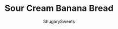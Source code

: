 ---
layout: ../../layouts/MarkdownPostLayout.astro
title: Sour Cream Banana Bread
author: ShugarySweets
pubDate: 2018-11-19
description: "Add a little texture and tang to your breakfast with this Sour Cream Banana Bread. The addition of sour cream in this recipe is pure genius for the most delicious, moist slice of banana bread!"
image_url: https://www.shugarysweets.com/wp-content/uploads/2020/01/untitledbread4.jpg
tags: ["Breads","American"]
calories: 287
protein: 4
carbohydrates: 40
fats: 13
fiber: 1
ingredients: ["1 cup unsalted butter, softened","2 cups granulated sugar","4 large eggs","2 teaspoons vanilla extract","4 ripe bananas (about 2 cups mashed)","3 cups all-purpose flour","2 teaspoons baking soda","1 teaspoon kosher salt","1 teaspoon cinnamon","1 cup sour cream"]
serves: 20
time: "1 hour 15 minutes"
prepTime: "15 minutes"
instructions: ["Preheat oven to 350°F. Spray two 9-inch loaf pans with baking spray. Set aside.","In a large mixing bowl, beat butter and sugar until fluffy. Add in eggs and vanilla and beat until well combined.","Add in bananas. Mix until creamy. Add in flour, baking soda, salt, and cinnamon. Stir just until combined. Fold in the sour cream until blended.","Pour into prepared loaf pans evenly.","Bake for one hour, remove and cool in pans ten minutes. Remove from pans and cool completely."]
nutrition: ["287 calories","40 grams carbohydrates","68 milligrams cholesterol","13 grams fat","1 grams fiber","4 grams protein","7 grams saturated fat","209 milligrams sodium","23 grams sugar","0 grams trans fat","4 grams unsaturated fat"]
---